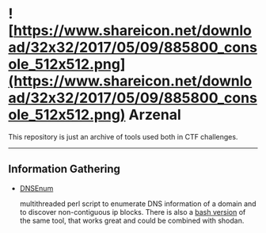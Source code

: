 # ![https://www.shareicon.net/download/32x32/2017/05/09/885800_console_512x512.png](https://www.shareicon.net/download/32x32/2017/05/09/885800_console_512x512.png) Arzenal 

This repository is just an archive of tools used both in CTF challenges.

--------------

Information Gathering
---------------------
* [DNSEnum](https://github.com/fwaeytens/dnsenum)

    multithreaded perl script to enumerate DNS information of a domain and to discover non-contiguous ip blocks.
    There is also a [bash version](https://github.com/theMiddleBlue/DNSenum) of the same tool, that works great and could be    combined with shodan.    
